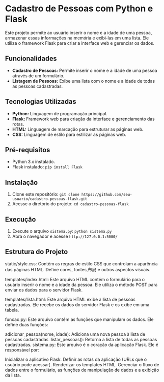 
# Cadastro de Pessoas com Python e Flask 

Este projeto permite ao usuário inserir o nome e a idade de uma pessoa, armazenar essas informações na memória e exibi-las em uma lista. Ele utiliza o framework Flask para criar a interface web e gerenciar os dados.

## Funcionalidades

* **Cadastro de Pessoas:** Permite inserir o nome e a idade de uma pessoa através de um formulário.
* **Listagem de Pessoas:** Exibe uma lista com o nome e a idade de todas as pessoas cadastradas.

## Tecnologias Utilizadas

* **Python:** Linguagem de programação principal.
* **Flask:** Framework web para criação da interface e gerenciamento das rotas.
* **HTML:** Linguagem de marcação para estruturar as páginas web.
* **CSS:** Linguagem de estilo para estilizar as páginas web.

## Pré-requisitos

* Python 3.x instalado.
* Flask instalado: `pip install Flask`

## Instalação

1. Clone este repositório: `git clone https://github.com/seu-usuario/cadastro-pessoas-flask.git`
2. Acesse o diretório do projeto: `cd cadastro-pessoas-flask`

## Execução

1. Execute o arquivo `sistema.py`: `python sistema.py`
2. Abra o navegador e acesse `http://127.0.0.1:5000/`

## Estrutura do Projeto
static/style.css: Contém as regras de estilo CSS que controlam a aparência das páginas HTML. Define cores, fontes,布局 e outros aspectos visuais.

templates/index.html: Este arquivo HTML contém o formulário para o usuário inserir o nome e a idade da pessoa. Ele utiliza o método POST para enviar os dados para o servidor Flask.

templates/lista.html: Este arquivo HTML exibe a lista de pessoas cadastradas. Ele recebe os dados do servidor Flask e os exibe em uma tabela.

funcao.py: Este arquivo contém as funções que manipulam os dados. Ele define duas funções:

adicionar_pessoa(nome, idade): Adiciona uma nova pessoa à lista de pessoas cadastradas.
listar_pessoas(): Retorna a lista de todas as pessoas cadastradas.
sistema.py: Este arquivo é o coração da aplicação Flask. Ele é responsável por:

Inicializar o aplicativo Flask.
Definir as rotas da aplicação (URLs que o usuário pode acessar).
Renderizar os templates HTML.
Gerenciar o fluxo de dados entre o formulário, as funções de manipulação de dados e a exibição da lista.
